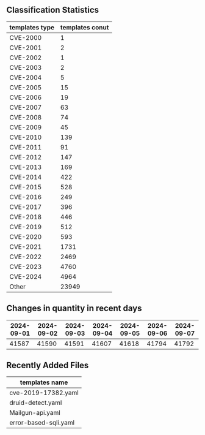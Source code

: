 ## Classification Statistics
| templates type | templates conut | 
| --- | --- |
| CVE-2000 | 1 |
| CVE-2001 | 2 |
| CVE-2002 | 1 |
| CVE-2003 | 2 |
| CVE-2004 | 5 |
| CVE-2005 | 15 |
| CVE-2006 | 19 |
| CVE-2007 | 63 |
| CVE-2008 | 74 |
| CVE-2009 | 45 |
| CVE-2010 | 139 |
| CVE-2011 | 91 |
| CVE-2012 | 147 |
| CVE-2013 | 169 |
| CVE-2014 | 422 |
| CVE-2015 | 528 |
| CVE-2016 | 249 |
| CVE-2017 | 396 |
| CVE-2018 | 446 |
| CVE-2019 | 512 |
| CVE-2020 | 593 |
| CVE-2021 | 1731 |
| CVE-2022 | 2469 |
| CVE-2023 | 4760 |
| CVE-2024 | 4964 |
| Other | 23949 |
## Changes in quantity in recent days
|2024-09-01 | 2024-09-02 | 2024-09-03 | 2024-09-04 | 2024-09-05 | 2024-09-06 | 2024-09-07|
|--- | ------ | ------ | ------ | ------ | ------ | ---|
|41587 | 41590 | 41591 | 41607 | 41618 | 41794 | 41792|
## Recently Added Files
| templates name | 
| --- |
| cve-2019-17382.yaml |
| druid-detect.yaml |
| Mailgun-api.yaml |
| error-based-sqli.yaml |
